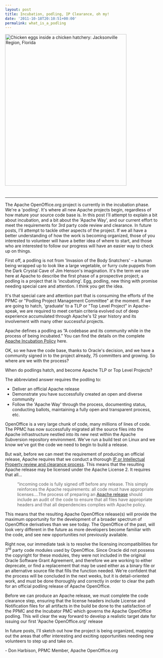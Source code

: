 ```yaml
---
layout: post
title: Incubation, podling, IP Clearance, oh my!
date: '2011-10-18T20:10:51+00:00'
permalink: what_is_a_podling
---
```

<a href="http://www.flickr.com/photos/floridamemory/3310996545/" title="Chicken eggs inside a chicken hatchery: Jacksonville Region, Florida by State Library and Archives of Florida, on Flickr"><img src="http://farm4.static.flickr.com/3588/3310996545_44ea9f96fb.jpg" width="400" height="500" alt="Chicken eggs inside a chicken hatchery: Jacksonville Region, Florida" /></a> 
  <h1><font face="arial, helvetica, sans-serif"></font></h1><hr /> 
  <p>The Apache OpenOffice.org project is currently in the incubation phase. We're a 'podling'. It's where all new Apache projects begin, regardless of
how mature your source code base is. In this post I'll attempt to explain a bit about incubation, and a bit about the 'Apache Way', and our current effort to meet the requirements for 3rd party code review and clearance. In future posts, I'll attempt to tackle other aspects of the project. If we all have a better understanding of how the work is becoming organized, those of you interested to volunteer will have a better idea of where to start, and those who are interested to follow our progress will have an easier way to check up on things.&nbsp;</p> 
  <p>First off, a podling is not from
'Invasion of the Body Snatchers' – a human being wrapped up to look
like a large vegetable, or furry cute puppets from the Dark Crystal
Cave of Jim Henson's imagination. It's the term we use here at
Apache to describe the first phase of a prospective project; a podling is a
project that is 'incubating'. Egg,
podling, new thing with promise needing special care and attention. I
think you get the idea.</p> 
  <p>It's that special care and attention
part that is consuming the efforts of the PPMC or &quot;Podling Project
Management Committee&quot; at the moment. If we are going to hatch, 'graduate' to a TLP or &quot;Top Level Project&quot; in Apache-speak, we are required to meet certain criteria evolved out of deep experience accumulated through Apache's 12 year history and its involvement with many other successful projects.</p> 
  <p>Apache defines a podling as “A
codebase and its community while in the process of being incubated.”
You can find the details on the complete <a href="http://incubator.apache.org/incubation/Incubation_Policy.html" title="Apache Incubation Policy">Apache Incubation Policy</a> here.</p> 
  <p>OK, so we have the code base, thanks to
Oracle's decision, and we have a community signed in to the project
already, 75 committers and growing. So where are we with the  process?</p> 
  <p>When do podlings hatch, and become
Apache TLP or Top Level Projects?</p> 
  <p>The abbreviated answer requires the
podling to:</p> 
  <p> </p> 
  <ul> 
    <li>Deliver an official Apache release</li> 
    <li>Demonstrate you have successfully
	created an open and diverse community</li> 
    <li>Follow the 'Apache Way' through
	the process, documenting status, conducting ballots, maintaining a
	fully open and transparent process, etc.</li> 
  </ul> 
  <p> </p> 
  <p> </p> 
  <p>OpenOffice is a very large chunk of
code, many millions of lines of code. The PPMC has now successfully
migrated all the source files into the Apache infrastructure nestled
into its new nest within the Apache Subversion repository
environment. We've run a build test on Linux and we know we've got
the code we need to begin to build a release. 
</p> 
  <p> </p> 
  <p>But wait, before we can meet the requirement of producing an official release, Apache requires that we conduct a thorough&nbsp;<a href="http://incubator.apache.org/ip-clearance/index.html" title="IP or Intellectual Property review and clearance process.">IP or Intellectual Property review and clearance process</a>. This means that the resulting Apache
release may be licensed under the Apache License 2. It requires
that all...</p> 
  <blockquote style="margin-top: 0px; margin-right: 0px; margin-bottom: 0px; margin-left: 40px; border-top-style: none; border-right-style: none; border-bottom-style: none; border-left-style: none; padding-top: 0px; padding-right: 0px; padding-bottom: 0px; padding-left: 0px; " class="webkit-indent-blockquote"> 
    <p>“incoming code
is fully signed off before any release. This simply reinforces the
Apache requirements: all code must have appropriate licenses....The
process of preparing an <a href="http://incubator.apache.org/guides/releasemanagement.html#rules" title="Apache release">Apache release</a> should include an audit of the code to
ensure that all files have appropriate headers and that all
dependencies complies with Apache policy.</p> 
  </blockquote> 
  <p>This means that the resulting Apache
OpenOffice release(s) will provide the maximum opportunity for the
development of a broader spectrum of OpenOffice derivatives than we
see today. The OpenOffice of the past, will look very different in
the future as more developers become familiar with the code, and see
new opportunities not previously available.&nbsp;<span style="font-family: arial, verdana, 'Bitstream Vera Sans', helvetica, sans-serif; font-size: 16px; font-weight: bold; "> </span></p> 
  <p>Right now, our
immediate task is to resolve the licensing incompatibilities for 3<sup>rd</sup>
party code modules used by OpenOffice. Since Oracle did not possess
the copyright for these modules, they were not included in the original Oracle Software Grant Agreement, and therefore we are working to either
deprecate, or find a replacement that may be used either as a binary
file or an alternative source file that fills the function needed.
We're confident that the process will be concluded in the next weeks,
but it is detail-oriented work, and must be done thoroughly and
correctly in order to clear the path for an official podling release
of Apache OpenOffice.</p> 
  <p>Before we can produce an Apache release, we must complete the code clearance step, ensuring that the license headers include License and Notification files for all
artifacts in the build be done to the satisfaction of the PPMC
and the Incubator PMC which governs the Apache OpenOffice podling. This will clear the way forward to develop a realistic target date for issuing our first 'Apache OpenOffice.org' release&nbsp;</p> 
  <p>In future posts, I'll sketch out
how the project is being organized, mapping out the areas that offer
interesting and exciting opportunities needing new volunteers to step
up and take on. &nbsp;</p> 
  <p>- Don Harbison, PPMC Member, Apache OpenOffice.org </p> 
  <p> </p>

